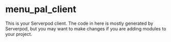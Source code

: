 # menu_pal_client

This is your Serverpod client. The code in here is mostly generated by
Serverpod, but you may want to make changes if you are adding modules to your
project.
